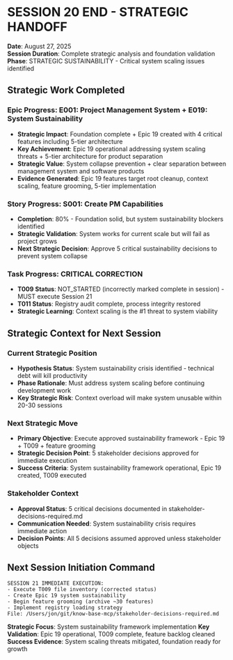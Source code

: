 # SESSION 20 END - STRATEGIC HANDOFF
**Date**: August 27, 2025  
**Session Duration**: Complete strategic analysis and foundation validation  
**Phase**: STRATEGIC SUSTAINABILITY - Critical system scaling issues identified

## Strategic Work Completed
### Epic Progress: E001: Project Management System + E019: System Sustainability
- **Strategic Impact**: Foundation complete + Epic 19 created with 4 critical features including 5-tier architecture
- **Key Achievement**: Epic 19 operational addressing system scaling threats + 5-tier architecture for product separation
- **Strategic Value**: System collapse prevention + clear separation between management system and software products
- **Evidence Generated**: Epic 19 features target root cleanup, context scaling, feature grooming, 5-tier implementation

### Story Progress: S001: Create PM Capabilities 
- **Completion**: 80% - Foundation solid, but system sustainability blockers identified
- **Strategic Validation**: System works for current scale but will fail as project grows
- **Next Strategic Decision**: Approve 5 critical sustainability decisions to prevent system collapse

### Task Progress: CRITICAL CORRECTION
- **T009 Status**: NOT_STARTED (incorrectly marked complete in session) - MUST execute Session 21
- **T011 Status**: Registry audit complete, process integrity restored
- **Strategic Learning**: Context scaling is the #1 threat to system viability

## Strategic Context for Next Session
### Current Strategic Position
- **Hypothesis Status**: System sustainability crisis identified - technical debt will kill productivity
- **Phase Rationale**: Must address system scaling before continuing development work
- **Key Strategic Risk**: Context overload will make system unusable within 20-30 sessions

### Next Strategic Move
- **Primary Objective**: Execute approved sustainability framework - Epic 19 + T009 + feature grooming
- **Strategic Decision Point**: 5 stakeholder decisions approved for immediate execution
- **Success Criteria**: System sustainability framework operational, Epic 19 created, T009 executed

### Stakeholder Context
- **Approval Status**: 5 critical decisions documented in stakeholder-decisions-required.md
- **Communication Needed**: System sustainability crisis requires immediate action
- **Decision Points**: All 5 decisions assumed approved unless stakeholder objects

## Next Session Initiation Command
```
SESSION 21 IMMEDIATE EXECUTION:
- Execute T009 file inventory (corrected status)
- Create Epic 19 system sustainability 
- Begin feature grooming (archive ~30 features)
- Implement registry loading strategy
File: /Users/jon/git/know-base-mcp/stakeholder-decisions-required.md
```

**Strategic Focus**: System sustainability framework implementation
**Key Validation**: Epic 19 operational, T009 complete, feature backlog cleaned
**Success Evidence**: System scaling threats mitigated, foundation ready for growth
